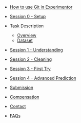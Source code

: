 <!-- For groups using shared Notebook
* [How to use Experimentor](howto.md) -->

<!-- For groups using non-shared Notebook -->
* [How to use Git in Experimentor](howtogit.md)

* [Session 0 - Setup](session0.md)

* Task Description

  * [Overview](overview.md)
  * [Dataset](dataset.md)

* [Session 1 - Understanding](session1.md)

* [Session 2 - Cleaning](session2.md)

* [Session 3 - First Try](session3.md)

* [Session 4 - Advanced Prediction](session4.md)

* [Submission](submission.md)

* [Compensation](compensation.md)

* [Contact](contact.md)

* [FAQs](faqs.md)
